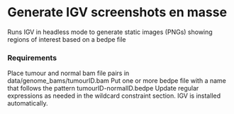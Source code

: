 # Generate IGV screenshots en masse 
Runs IGV in headless mode to generate static images (PNGs) showing regions of interest based on a bedpe file

### Requirements
Place tumour and normal bam file pairs in data/genome_bams/tumourID.bam
Put one or more bedpe file with a name that follows the pattern tumourID-normalID.bedpe
Update regular expressions as needed in the wildcard constraint section. 
IGV is installed automatically. 
